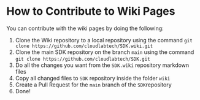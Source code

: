 # How to Contribute to Wiki Pages
You can contribute with the wiki pages by doing the following:
1. Clone the Wiki repository to a local repository using the command `git clone https://github.com/cloudlabtech/SDK.wiki.git`
2. Clone the main SDK repository on the branch `main` using the command `git clone https://github.com/cloudlabtech/SDK.git`
3. Do all the changes you want from the `SDK.wiki` repository markdown files
4. Copy all changed files to `SDK` repository inside the folder `wiki`
5. Create a Pull Request for the `main` branch of the `SDK`repository
6. Done!